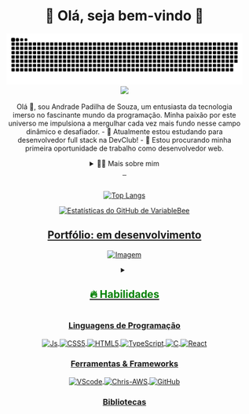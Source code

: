 <div id="user-content-toc">
  <ul align="center">
    <summary><h1 style="display: inline-block">👋  Olá, seja bem-vindo 👋 </h1></summary>
<!--- snake --->
  
  <div align="center">
      <img src="https://github.com/1999AZZAR/1999AZZAR/blob/main/resources/img/grid-snake.svg" alt="snake" /></a>
      <img src="https://resources/img/waving.gif">
  </div>
    <p>
      Olá 👋, sou Andrade Padilha de Souza, um entusiasta da tecnologia imerso no fascinante mundo da programação. Minha paixão por este 
      universo me impulsiona a mergulhar cada vez mais fundo nesse campo dinâmico e desafiador.
      - 🌱 Atualmente estou estudando para desenvolvedor full stack na DevClub!
      - 🔭 Estou procurando minha primeira oportunidade de trabalho como desenvolvedor web.
    </p>
<!-- Dropdown -->
    <details>
      <summary>👨‍💻 Mais sobre mim</summary>
      - 💬 Olá, sou Andrade Padilha de Souza, tenho 31 anos, residente em Curitiba/PR. Estou buscando uma transição para uma carreira mais centrada em desenvolvimento web, onde eu possa continuar aprendendo, crescer profissionalmente e compartilhar conhecimento diariamente. Estou preparado para enfrentar novos desafios e contribuir para o sucesso da equipe.
      - ⚡ Gosto de ler um bom livro, além de assistir filmes e jogar videogames nas horas vagas! Acredito que nossos interesses pessoais contribuem para uma percepção mais refinada das coisas e para a resolução de problemas. \o/
    </details>

 <!-- Links -->
 <a href="https://wa.me/5541998780867">
 <img align="center" alt "logo-whatsapp" src= "https://img.shields.io/badge/WhatsApp-25D366?style=for-the-badge&logo=whatsapp&logoColor=white" />
 <a href= "https://mail.google.com/mail/u/0/#inbox">
 <img align="center" alt "logo-email" widht="22px" src= "https://img.shields.io/badge/Gmail-D14836?style=for-the-badge&logo=gmail&logoColor=white" />
 <a href ="https://www.linkedin.com/in/andrade-padilha-de-souza-277885269/ ">
 <img align="center" alt "logo-linkedin" widht="22px" src= "https://img.shields.io/badge/LinkedIn-0077B5?style=for-the-badge&logo=linkedin&logoColor=white" />
   
 <a href="https://www.instagram.com/andradepadilha_dev ">

 
 <br>
 <br>
   
<!-- Estatísticas do GitHub % das feramentas mais utilizadas  -->
  ![Top Langs](https://github-readme-stats.vercel.app/api/top-langs/?username=anuraghazra&theme=blue-green)

<!-- Estatísticas do GitHub -->
  ![Estatísticas do GitHub de VariableBee](https://github-readme-stats.vercel.app/api?username=Andradepadilhadev&show_icons=true&theme=blue-green)

<!-- Portfólio -->
## Portfólio: em desenvolvimento 
 <!-- GIF -->
  <p align="left:40px;">
        <img align="center" src="https://github.com/VariableBee/VariableBee/assets/77739311/4e9f41af-6b57-49a7-b15a-74322e96b4d7" alt="Imagem">
      </p>
<details>
  <summary><h2 style="color: green;">🔥 Habilidades</h2></summary>
  <!-- Conteúdo relacionado às habilidades -->
</details>

<!-- Habilidades: Linguagens de Programação -->
  <div style="flex-basis: 48%;">
      <h3>Linguagens de Programação</h3>
      <img align="center" alt="Js" height="30" width="40" src="https://img.shields.io/badge/JavaScript-F7DF1E?style=for-the-badge&logo=javascript&logoColor=black">
      <img align="center" alt="CSS5" height="30" width="40" src="https://img.shields.io/badge/CSS3-1572B6?style=for-the-badge&logo=css3&logoColor=white">
      <img align="center" alt="HTML5" height="30" width="40" src="https://img.shields.io/badge/HTML5-E34F26?style=for-the-badge&logo=html5&logoColor=white">
      <img align="center" alt="TypeScript" height="30" width="40"src="https://img.shields.io/badge/TypeScript-007ACC?style=for-the-badge&logo=typescript&logoColor=white">
      <img align="center" alt="C" height="30" width="40" src="https://img.shields.io/badge/Node.js-43853D?style=for-the-badge&logo=node.js&logoColor=white">
      <img align="center" alt="React" height="30" width="40" src="https://img.shields.io/badge/React-20232A?style=for-the-badge&logo=react&logoColor=61DAFB"> 
    </div>
                        <!-- Habilidades: Ferramentas e Frameworks -->
  <div style="flex-basis: 48%;">
      <h3>Ferramentas & Frameworks</h3>
      <img align="center" alt="VScode" height="30" width="40" src="https://cdn.jsdelivr.net/gh/devicons/devicon/icons/vscode/vscode-original.svg">
      <img align="center" alt="Chris-AWS" height="30" width="40" src="https://cdn.jsdelivr.net/gh/devicons/devicon/icons/git/git-original.svg">
     <img align="center" alt="GitHub" height="35" width="50" src="https://img.shields.io/badge/GitHub-100000?style=for-the-badge&logo=github&logoColor=white"> 
<!-- Habilidades: Bibliotecas -->
  <div style="flex-basis: 48%;">
        <h3>Bibliotecas</h3>
        
        
  </ul>
</div>
